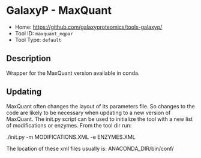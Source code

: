 GalaxyP - MaxQuant
==================

* Home: <https://github.com/galaxyproteomics/tools-galaxyp/>
* Tool ID: `maxquant_mqpar`
* Tool Type: `default`


Description
-----------

Wrapper for the MaxQuant version available in conda.


Updating
--------

MaxQuant often changes the layout of its parameters file.
So changes to the code are likely to be necessary when
updating to a new version of MaxQuant. The init.py script
can be used to initialize the tool with a new list of
modifications or enzymes. From the tool dir run:

./init.py -m MODIFICATIONS.XML -e ENZYMES.XML

The location of these xml files usually is:
ANACONDA_DIR/bin/conf/
